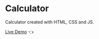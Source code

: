 # Calculator

Calculator created with HTML, CSS and JS.

[Live Demo](https://michalosman.github.io/calculator/) :point_left:
